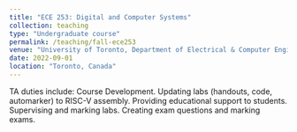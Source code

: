```yaml
---
title: "ECE 253: Digital and Computer Systems"
collection: teaching
type: "Undergraduate course"
permalink: /teaching/fall-ece253
venue: "University of Toronto, Department of Electrical & Computer Engineering"
date: 2022-09-01
location: "Toronto, Canada"
---
```


TA duties include: Course Development. Updating labs (handouts, code, automarker) to RISC-V assembly. Providing educational support to students. Supervising and marking labs. Creating exam questions and marking exams.
